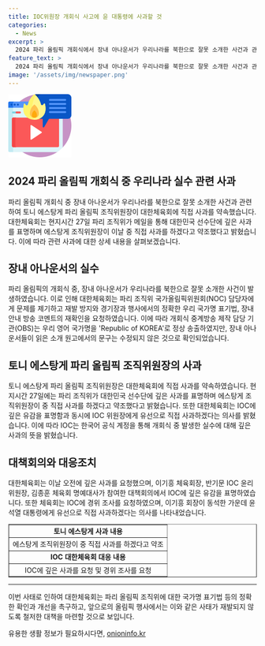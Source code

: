 ```yaml
---
title: IOC위원장 개회식 사고에 윤 대통령에 사과할 것
categories:
  - News
excerpt: >
  2024 파리 올림픽 개회식에서 장내 아나운서가 우리나라를 북한으로 잘못 소개한 사건과 관련해 토미 에스탕게 파리 올림픽 조직위원장이 대한체육회에 직접 사과를 약속했다. 대한체육회는 파리 조직위와 IOC에 항의하고, 대책회의를 열어 깊은 유감을 표명했으며, IOC에 경위 조사를 요청하고 장내 아나운서의 오류를 수정할 것을 요청했다. IOC는 사과문 작성 중이며, OBS는 영어 국가명을 올바르게 표기했지만, 장내 아나운서의 오류는 수정되지 않았다고 전했다. IOC 한국어 계정에서 사과문이 게재됐다.
feature_text: >
  2024 파리 올림픽 개회식에서 장내 아나운서가 우리나라를 북한으로 잘못 소개한 사건과 관련해 토미 에스탕게 파리 올림픽 조직위원장이 대한체육회에 직접 사과를 약속했다. 대한체육회는 파리 조직위와 IOC에 항의하고, 대책회의를 열어 깊은 유감을 표명했으며, IOC에 경위 조사를 요청하고 장내 아나운서의 오류를 수정할 것을 요청했다. IOC는 사과문 작성 중이며, OBS는 영어 국가명을 올바르게 표기했지만, 장내 아나운서의 오류는 수정되지 않았다고 전했다. IOC 한국어 계정에서 사과문이 게재됐다.
image: '/assets/img/newspaper.png'
---
```


<p><img src="/assets/img/news.png" alt="rentncar 속보" /></p>

<h2 data-ke-size="size32">2024 파리 올림픽 개회식 중 우리나라 실수 관련 사과</h2>

<p data-ke-size="size16">파리 올림픽 개회식 중 장내 아나운서가 우리나라를 북한으로 잘못 소개한 사건과 관련하여 토니 에스탕게 파리 올림픽 조직위원장이 대한체육회에 직접 사과를 약속했습니다. 대한체육회는 현지시간 27일 파리 조직위가 메일을 통해 대한민국 선수단에 깊은 사과를 표명하며 에스탕게 조직위원장이 이날 중 직접 사과를 하겠다고 약조했다고 밝혔습니다. 이에 따라 관련 사과에 대한 상세 내용을 살펴보겠습니다.</p>

<h2 data-ke-size="size26">장내 아나운서의 실수</h2>

<p data-ke-size="size16">파리 올림픽의 개회식 중, 장내 아나운서가 우리나라를 북한으로 잘못 소개한 사건이 발생하였습니다. 이로 인해 대한체육회는 파리 조직위 국가올림픽위원회(NOC) 담당자에게 문제를 제기하고 재발 방지와 경기장과 행사에서의 정확한 우리 국가명 표기법, 장내 안내 방송 코멘트의 재확인을 요청하였습니다. 이에 따라 개회식 중계방송 제작 담당 기관(OBS)는 우리 영어 국가명을 'Republic of KOREA'로 정상 송출하였지만, 장내 아나운서들이 읽은 소개 원고에서의 문구는 수정되지 않은 것으로 확인되었습니다.</p>

<h2 data-ke-size="size26">토니 에스탕게 파리 올림픽 조직위원장의 사과</h2>

<p data-ke-size="size16">토니 에스탕게 파리 올림픽 조직위원장은 대한체육회에 직접 사과를 약속하였습니다. 현지시간 27일에는 파리 조직위가 대한민국 선수단에 깊은 사과를 표명하며 에스탕게 조직위원장이 중 직접 사과를 하겠다고 약조했다고 밝혔습니다. 또한 대한체육회는 IOC에 깊은 유감을 표명함과 동시에 IOC 위원장에게 유선으로 직접 사과하겠다는 의사를 밝혔습니다. 이에 따라 IOC는 한국어 공식 계정을 통해 개회식 중 발생한 실수에 대해 깊은 사과의 뜻을 밝혔습니다.</p>

<h2 data-ke-size="size26">대책회의와 대응조치</h2>

<p data-ke-size="size16">대한체육회는 이날 오전에 깊은 사과를 요청했으며, 이기흥 체육회장, 반기문 IOC 윤리위원장, 김종훈 체육회 명예대사가 참여한 대책회의에서 IOC에 깊은 유감을 표명하였습니다. 또한 체육회는 IOC에 경위 조사를 요청하였으며, 이기흥 회장이 동석한 가운데 윤석열 대통령에게 유선으로 직접 사과하겠다는 의사를 나타내었습니다. </p>

<table style="width: 100%;" border="1">
<tbody>
<tr>
<td style="text-align: center; height: 17px;"><b>토니 에스탕게 사과 내용</b></td>
</tr>
<tr>
<td style="text-align: center; height: 17px;">에스탕게 조직위원장이 중 직접 사과를 하겠다고 약조</td>
</tr>
<tr>
<td style="text-align: center; height: 17px;"><b>IOC 대한체육회 대응 내용</b></td>
</tr>
<tr>
<td style="text-align: center; height: 17px;">IOC에 깊은 사과를 요청 및 경위 조사를 요청</td>
</tr>
</tbody>
</table>

<hr>

<p data-ke-size="size16">이번 사태로 인하여 대한체육회는 파리 올림픽 조직위에 대한 국가명 표기법 등의 정확한 확인과 개선을 촉구하고, 앞으로의 올림픽 행사에서는 이와 같은 사태가 재발되지 않도록 철저한 대책을 마련할 것으로 보입니다.</p>
유용한 생활 정보가 필요하시다면, <a href="https://onioninfo.kr" rel="dofollow">onioninfo.kr</a>


